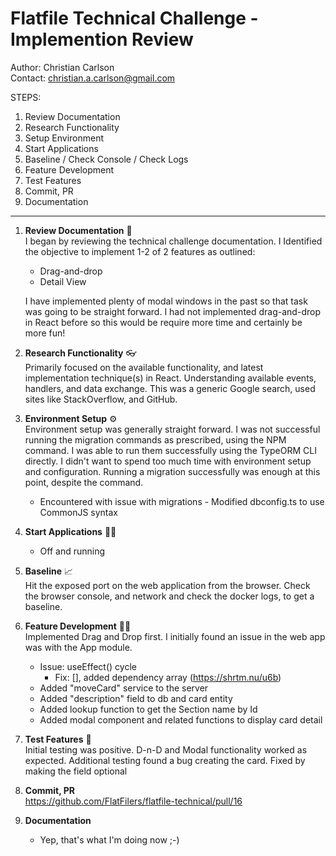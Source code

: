 # Flatfile Technical Challenge - Implemention Review

Author: Christian Carlson
<br>Contact: christian.a.carlson@gmail.com

STEPS:
1) Review Documentation
2) Research Functionality
3) Setup Environment
4) Start Applications
5) Baseline / Check Console / Check Logs
6) Feature Development
7) Test Features
8) Commit, PR
9) Documentation

-------
1) **Review Documentation** 📖
	<br>I began by reviewing the technical challenge documentation. I Identified the objective to implement 1-2 of 2 features as outlined:
	* Drag-and-drop
	* Detail View
	  
	I have implemented plenty of modal windows in the past so that task was going to be straight forward. I had not implemented drag-and-drop in React before so this would be require more time and certainly be more fun!

2) **Research Functionality** 👓
	<br>Primarily focused on the available functionality, and latest implementation technique(s) in React. Understanding available events, handlers, and data exchange. This was a generic Google search, used sites like StackOverflow, and GitHub.

3) **Environment Setup** ⚙️
	<br>Environment setup was generally straight forward. I was not successful running the migration commands as prescribed, using the NPM command. I was able to run them successfully using the TypeORM CLI directly. I didn't want to spend too much time with environment setup and configuration. Running a migration successfully was enough at this point, despite the command.
	* Encountered with issue with migrations 
		  - Modified dbconfig.ts to use CommonJS syntax
   
4) **Start Applications** 🏃‍♂️
   * Off and running
 
5) **Baseline** 📈
   <br>Hit the exposed port on the web application from the browser. Check the browser console, and network and check the docker logs, to get a baseline.
   
6) **Feature Development** 👨‍💻 
   <br>Implemented Drag and Drop first. I initially found an issue in the web app was with the App module.
   - Issue: useEffect() cycle
	   * Fix: \[], added dependency array (https://shrtm.nu/u6b)
   - Added "moveCard" service to the server
   - Added "description" field to db and card entity
   - Added lookup function to get the Section name by Id
   - Added modal component and related functions to display card detail

7) **Test Features** 🧪
	<br>Initial testing was positive. D-n-D and Modal functionality worked as expected.
	Additional testing found a bug creating the card. Fixed by making the field optional 
	
1) **Commit, PR**
	<br>https://github.com/FlatFilers/flatfile-technical/pull/16
   
9) **Documentation**
	* Yep, that's what I'm doing now ;-)